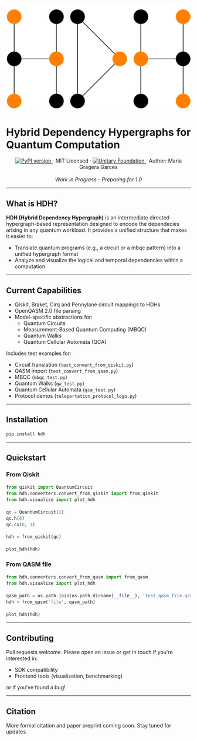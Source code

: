 
![HDH Logo](https://raw.githubusercontent.com/grageragarces/hdh/main/docs/img/logo.png)

# Hybrid Dependency Hypergraphs for Quantum Computation

<p style="text-align:center">
  <a href="https://pypi.org/project/hdh/">
    <img src="https://badge.fury.io/py/hdh.svg" alt="PyPI version">
  </a>
  · MIT Licensed ·
  <a href="https://unitary.foundation">
    <img src="https://img.shields.io/badge/Supported%20By-UNITARY%20FOUNDATION-brightgreen.svg?style=for-the-badge" alt="Unitary Foundation">
  </a>
  · Author: Maria Gragera Garces
  <br><br>
  <em>Work in Progress - Preparing for 1.0</em>
</p>

---

## What is HDH?

**HDH (Hybrid Dependency Hypergraph)** is an intermediate directed hypergraph-based representation designed to encode the dependecies arising in any quantum workload.
It provides a unified structure that makes it easier to:

- Translate quantum programs (e.g., a circuit or a mbqc pattern) into a unified hypergraph format
- Analyze and visualize the logical and temporal dependencies within a computation
<!-- - Partition workloads across devices using tools like METIS or KaHyPar, taking into account hardware and network constraints -->

---

## Current Capabilities

- Qiskit, Braket, Cirq and Pennylane circuit mappings to HDHs
- OpenQASM 2.0 file parsing  
- Model-specific abstractions for:
  - Quantum Circuits
  - Measurement-Based Quantum Computing (MBQC)
  - Quantum Walks
  - Quantum Cellular Automata (QCA)

Includes test examples for:

- Circuit translation (`test_convert_from_qiskit.py`)
- QASM import (`test_convert_from_qasm.py`)
- MBQC (`mbqc_test.py`)
- Quantum Walks (`qw_test.py`)
- Quantum Cellular Automata (`qca_test.py`)
- Protocol demos (`teleportation_protocol_logo.py`)

---

## Installation

```bash
pip install hdh
```

---

## Quickstart

### From Qiskit

```python
from qiskit import QuantumCircuit
from hdh.converters.convert_from_qiskit import from_qiskit
from hdh.visualize import plot_hdh

qc = QuantumCircuit(2)
qc.h(0)
qc.cx(0, 1)

hdh = from_qiskit(qc)

plot_hdh(hdh)
```

### From QASM file

```python
from hdh.converters.convert_from_qasm import from_qasm
from hdh.visualize import plot_hdh

qasm_path = os.path.join(os.path.dirname(__file__), 'test_qasm_file.qasm')
hdh = from_qasm('file', qasm_path)

plot_hdh(hdh)
```
---

<!-- ## Tests and Demos

All tests are under `tests/` and can be run with:

```bash
pytest
```

If you're interested in the HDH of a specific model, see in manual_tests:

- `mbqc_test.py` for MBQC circuits  
- `qca_test.py` for Cellular Automata  
- `qw_test.py` for Quantum Walks  
- `teleportation_protocol_logo.py` for a protocol-specific demo  

--- -->

## Contributing

Pull requests welcome. Please open an issue or get in touch if you're interested in:

- SDK compatibility  
- Frontend tools (visualization, benchmarking) 

or if you've found a bug! 

---

## Citation

More formal citation and paper preprint coming soon. Stay tuned for updates.
